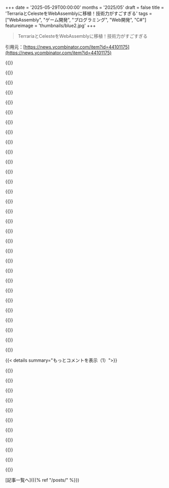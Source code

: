 +++
date = '2025-05-29T00:00:00'
months = '2025/05'
draft = false
title = 'TerrariaとCelesteをWebAssemblyに移植！技術力がすごすぎる'
tags = ["WebAssembly", "ゲーム開発", "プログラミング", "Web開発", "C#"]
featureimage = 'thumbnails/blue2.jpg'
+++

> TerrariaとCelesteをWebAssemblyに移植！技術力がすごすぎる

引用元：[https://news.ycombinator.com/item?id=44101175](https://news.ycombinator.com/item?id=44101175)




{{<matomeQuote body="ゲームをWebに移植するのって楽しい趣味なんだよね！Quake IIIとCave Storyを移植したことあるよ。この記事みたいに、マジで細かいところが勝負なんだ。ゲームが動くだけじゃなくて、スマホのタッチ操作とか、マルチプレイ、セーブ管理、今の画面サイズやフレームレート対応とか、最初の移植よりずっと時間かかるんだよね。詳しくはリンク見てね。" userName="modeless" createdAt="2025/05/29 14:04:46" color="#ff33a1">}}




{{<matomeQuote body="＞”ブラウザで動くべきじゃないものがブラウザで動いてる”っていう変なプロジェクトのジャンルが好きなんだ。お気に入りは… Minecraft 1．12の直接再コンパイルとかね。へえ、Minecraftって元々Javaアプレットだったから、ブラウザで動くのはまさにふさわしいと思ってたよ。言いたいことは分かるんだけど、ちょっと面白いなと思って。" userName="delusional" createdAt="2025/05/29 07:28:54" color="">}}




{{<matomeQuote body="初期Minecraftは独立したアプリになる前にブラウザで動いてたし、最近それが再現されたんだ。classic．minecraft．net" userName="voidUpdate" createdAt="2025/05/29 10:24:19" color="#785bff">}}




{{<matomeQuote body="＞最近だって？6年前のことじゃない？https：／／news．ycombinator．com／item？id＝19861584" userName="HelloUsername" createdAt="2025/05/29 20:03:45" color="">}}




{{<matomeQuote body="もっと面白いのはね、サーバー側WebAssemblyをコンテナで動かして、それをオーケストレーションして、サンドボックス環境同士で通信させるっていうアイデアかな。なんか何かに似てる気がするんだけど、最近記憶が曖昧になってきてるな。／ｓ" userName="pjmlp" createdAt="2025/05/29 07:54:15" color="">}}




{{<matomeQuote body="きっと1972年のVM／370のこと言ってるんでしょ？" userName="baq" createdAt="2025/05/29 10:22:30" color="">}}




{{<matomeQuote body="WebSphereだ！" userName="pjc50" createdAt="2025/05/29 12:47:51" color="">}}




{{<matomeQuote body="C＃のバイナリを逆コンパイルして、WASMっていう全然違うターゲット向けに再コンパイルしたのが、どれだけそのまま動いたかっていうのは、本当にすごいね。" userName="dwattttt" createdAt="2025/05/29 02:15:23" color="#ff5c5c">}}




{{<matomeQuote body="それから、最後にちゃんと完成させるために彼らがどんだけ頑張ったかも、本当にすごいと思うよ。" userName="underdeserver" createdAt="2025/05/29 04:51:30" color="">}}




{{<matomeQuote body="この記事、C#/WASMとかC#のネイティブコードリンクの知識がちょっと必要だね。前に、C#エンジンをWASMでウェブにコンパイルする可能性について、もっと基礎的な部分から説明した記事を書いたんだ。それも補足として読むといいかも。<br>So You Want To Compile Your C# Game Engine To The Web With WASM<br>https://kylekukshtel.com/csharp-wasm-game-engine-compile-web..." userName="kkukshtel" createdAt="2025/05/29 11:41:19" color="#ff5c5c">}}




{{<matomeQuote body="デモ試そうとしたら、Firebaseで”bandwidth quota exceeded”エラー出たよ。ただの静的サイトなら、こういう心配しなくていいはずなのに。<br>CloudflareとかGithub PagesみたいなCDNでホストしたらいいのに（無料だよ！）。" userName="jasonjmcghee" createdAt="2025/05/29 03:19:38" color="#785bff">}}




{{<matomeQuote body="あ、ごめん！<br>Github Pagesに切り替えたよ。Cloudflare PagesはWASMファイルが容量制限超えるし、Github PagesはSharedArrayBufferに必要なヘッダー送れないんだ。<br>どちらもservice workerで回避できるけど、不安定になるから避けたいんだよね。" userName="coolelectronics" createdAt="2025/05/29 03:25:24" color="#45d325">}}




{{<matomeQuote body="重いアセットに関しては、Cloudflare R3の方が向いてるかもね。AWS S3みたいなもんだけど、データ転送料がかからないのがクールなところだよ（最後に確認した時だけどね！笑）。<br>あと何年も経ってTerraria買っちゃいそう。アセット手に入れて、これ試したいだけのために。すごいね :)" userName="truemotive" createdAt="2025/05/29 04:15:43" color="#ff5c5c">}}




{{<matomeQuote body="ああ、Terrariaは絶対買う価値あるよ。友達と洞窟探検する時とか特にね。<br>個人的にはMinecraftより好きだな。" userName="NortySpock" createdAt="2025/05/29 11:40:08" color="">}}




{{<matomeQuote body="service workerの“jank”って言われてるやつ、概念的にはハックっぽいけど実際は全然不安定じゃないしユーザーもほぼ気づかないよ！<br>他のservice workerと組み合わせたい時以外は使いっぱなしで大丈夫（組み合わせは全然できないけど）。<br>参考リンクはこちら：<br>https://github.com/gzuidhof/coi-serviceworker<br>https://github.com/WebReflection/mini-coi" userName="bakkoting" createdAt="2025/05/29 20:04:24" color="#785bff">}}




{{<matomeQuote body="ファイルがどれだけうまく圧縮できるかにもよるけど、これ試してみるのもいいかも：<br>https://developer.mozilla.org/en-US/docs/Web/API/Compression..." userName="tech234a" createdAt="2025/05/29 04:18:05" color="#38d3d3">}}




{{<matomeQuote body="そうそう：これ、最初にロードした時にservice workerがまだ読み込まれてないから、手動でリロードするまで真っ白なページになっちゃうよ。<br>service workerのインストールイベントでページを強制リロードすると直せるかも。<br>あとね：これめちゃくちゃクールだよ。書いてシェアしてくれてありがとう！" userName="hoten" createdAt="2025/05/29 03:38:29" color="#ff5733">}}




{{<matomeQuote body="最近WASM+OpenGL+SDLでウェブ向けゲーム開発始めたんだけど、簡単にできてびっくり！<br>コードをウェブで動かすよりCMakeファイルいじってる時間の方が長かったくらい。<br>ウェブプラットフォームにはまだ粗い部分もあるけど、WindowsやMacOS向けにコンパイルするよりWASMの方がずっと楽だったよ。" userName="James_K" createdAt="2025/05/29 09:16:39" color="#ff33a1">}}




{{<matomeQuote body="バカな質問なんだけどさ：Wasm使う時ってブラウザの便利なテキスト描画機能とか使えるの？それとも結局canvasに描画するだけ？" userName="Fraterkes" createdAt="2025/05/29 10:25:32" color="">}}




{{<matomeQuote body="この状況だとWASMとJSに違いはないんだ。<br>canvas使うことになったら自分でテキスト描画する必要があるよ。これはJSとかWASMのせいじゃなくて，壊れたweb APIスタックのせいなんだ（ちゃんとレイヤーになってないし，全体的に逆さまなんだ。例えばDOMの上にcanvasがあるべきなのに，canvasがDOMの上に座ってるんだ。）" userName="flohofwoe" createdAt="2025/05/31 07:52:39" color="#ff33a1">}}




{{<matomeQuote body="Emscriptenっていうライブラリがあってさ，色んなものをWASMにクロスコンパイルできるんだ。<br>つまりね，SDL_ttfみたいなフォント描画のための依存関係を普通に引っ張ってこれるってことだよ。" userName="James_K" createdAt="2025/05/29 18:07:15" color="#ff5733">}}




{{<matomeQuote body="著作権について心配してるよ。個人的な利用だけだよね？<br>ちなみにWASMでクラウドゲームサービスをやってるんだ（https://gaming.inlinestyle.it）。よかったら見て，改善点教えてくれると嬉しいな！" userName="inlinestyle_it" createdAt="2025/05/30 10:04:31" color="">}}




{{<matomeQuote body="あなたの（？）ウェブサイト，リソース食いすぎてヤバすぎるんだけど。i5-7500Tでもまともに動かすのに苦労するよ。ブラウザ全体が崩壊する感じ。" userName="71bw" createdAt="2025/05/29 06:11:26" color="">}}




{{<matomeQuote body="そのサイトでjavascript無効にすると完璧に動くよ。<br>たぶんパフォーマンスを破壊してるのはこれだね：https://velzie.rip/static/background.js" userName="doix" createdAt="2025/05/29 07:47:09" color="#785bff">}}




{{<matomeQuote body="WASMで動くCeleste Classic：https://midzer.de/wasm/celeste/" userName="midzer" createdAt="2025/05/29 06:27:13" color="#45d325">}}




{{<matomeQuote body="なぜかゲームが倍速で動いてるみたい。めっちゃ難しいね。" userName="badmintonbaseba" createdAt="2025/05/29 08:34:17" color="">}}




{{<matomeQuote body="たぶんゲームはフレームレートが60hz固定だけど、君は120hzのディスプレイ使ってるんじゃない？ ChromeとFFはこういう場合requestAnimationFrameを120hzで動かすらしいよ（Safariは60hzのままだけど）。" userName="flohofwoe" createdAt="2025/05/29 08:46:28" color="#ff33a1">}}




{{<matomeQuote body="ああ、たぶんそうかも。確かに120hzのディスプレイ使ってるわ。それでも1600mまで行けたよ、良い挑戦になった。追記：改めて見たら2000mになってた。クソ難しいな。" userName="badmintonbaseba" createdAt="2025/05/29 09:38:24" color="">}}




{{<matomeQuote body="倍速で山頂まで登ったよ。:strawberry:x14 3:17:46 deaths:1981" userName="badmintonbaseba" createdAt="2025/05/29 12:09:08" color="">}}




{{<matomeQuote body="ゲームの状態更新をフレームレートに紐づけるのはやめてほしいな。 requestAnimationFrameがある場合でも、「AI」でさえ知ってるんだぜ。俺、聞いたことあるから分かる。でも、描画とゲームの更新を切り離すように具体的に指示しないと、ダメな答えを出すんだよね。" userName="nottorp" createdAt="2025/05/29 18:05:03" color="#45d325">}}




{{< details summary="もっとコメントを表示（1）">}}

{{<matomeQuote body="これ、未だに意外と難しい問題なんだよね。単純にフレーム時間測るだけだと（rAFのタイムスタンプ使っても）タイミングの揺れ（ジッター）が大きくて、マイクロスタッターの原因になるんだ（あと別の問題として、SpecterとかMeltdownの影響で、一部ブラウザはタイマー精度をミリ秒単位に制限してる。でも、ここではランダムな揺れのおかげで、十分なフレーム数で平均すれば正確なフレーム時間、例えば16.667とか8.333msの値が、１５＜＝＞１７とか７＜＝＞９msみたいにぶれる代わりに得られるから役に立つんだけどね）。" userName="flohofwoe" createdAt="2025/05/31 07:46:23" color="#38d3d3">}}




{{<matomeQuote body="俺に言わせれば、それは言い訳にならないね。ブラウザは固定ハードウェアのコンソールじゃないんだから。正直、今どきコンソールだって固定ハードウェアじゃないんだけどさ…。" userName="nottorp" createdAt="2025/05/31 20:21:31" color="">}}




{{<matomeQuote body="言い訳じゃなくて、可変タイムステップを実装しようとすると起きるマイクロスタッターの問題を解決するための、もっと良い方法をウェブプラットフォームは提供すべきだってことだよ。だって、今は「ユーザー空間」でちゃんとした解決策を出すのが無理なんだからさ（例えば、どんなノイズ除去フィルターも、ブラウザウィンドウを別のリフレッシュレートのディスプレイに移すとかでリフレッシュレートが突然変わると問題が起きる）。" userName="flohofwoe" createdAt="2025/06/01 06:15:13" color="#38d3d3">}}




{{<matomeQuote body="これはめちゃくちゃクールだね。だけど、ブログ自体が俺のFirefoxだと60 FPS出てないんだ。たぶんあの背景エフェクトのせいかな？" userName="01HNNWZ0MV43FF" createdAt="2025/05/29 04:23:47" color="">}}




{{<matomeQuote body="あのエフェクト、邪魔だし集中できなくて嫌だったわ。インスペクターから消せるcanvas要素で描画されてるよ。" userName="dgb23" createdAt="2025/05/29 08:08:34" color="">}}




{{<matomeQuote body="これ超いいね。Terrariaやったの2014年以来だわ。ちょっと不満なのは解像度高すぎて全部ちっちゃく表示されちゃうことかな。200％にスケールできたら文字とかアイコン見やすくていいんだけどなー。" userName="acheong08" createdAt="2025/05/29 23:52:31" color="#785bff">}}




{{<matomeQuote body="クールだと思うんだけど、まだ動かせないんだよね。SteamからのオプションでTerrariaのassetsダウンロードしてるんだけど、1時間経ってもまだ5％だよ。" userName="Spunkie" createdAt="2025/05/29 17:19:27" color="">}}




{{<matomeQuote body="FNA／XNAのプロジェクトがブラウザで動くの見れるのいいね" userName="rlmineing_dead" createdAt="2025/05/26 21:27:33" color="#ff5733">}}




{{<matomeQuote body="これマジで最高！即行でChromebookで使うつもりだよ" userName="caminanteblanco" createdAt="2025/05/29 04:52:45" color="">}}




{{<matomeQuote body="iosのSafariだとマジでダメみたい、デモ3つともロード中にクラッシュしちゃうわ笑" userName="parallax_error" createdAt="2025/05/29 10:47:07" color="#785bff">}}

{{</details>}}



[記事一覧へ]({{% ref "/posts/" %}})
